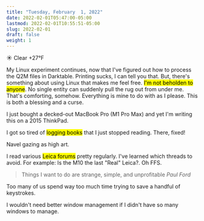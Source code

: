 ```yaml
---
title: "Tuesday, February  1, 2022"
date: 2022-02-01T05:47:00-05:00
lastmod: 2022-02-01T10:55:51-05:00
slug: 2022-02-01
draft: false
weight: 1
---
```


☀️ Clear +27°F

My Linux experiment continues, now that I've figured out how to process the Q2M files in Darktable. Printing sucks, I can tell you that. But, there's something about using Linux that makes me feel free. <mark>I'm not beholden to anyone</mark>. No single entity can suddenly pull the rug out from under me. That's comforting, somehow. Everything is mine to do with as I please. This is both a blessing and a curse.

I just bought a decked-out MacBook Pro (M1 Pro Max) and yet I'm writing this on a 2015 ThinkPad.

I got so tired of <mark>logging books</mark> that I just stopped reading. There, fixed!

Navel gazing as high art.

I read various <mark>Leica forums</mark> pretty regularly. I've learned which threads to avoid. For example: Is the M10 the last "Real" Leica?. Oh FFS.

> Things I want to do are strange, simple, and unprofitable
> <cite>Paul Ford</cite>

Too many of us spend way too much time trying to save a handful of keystrokes.

I wouldn't need better window management if I didn't have so many windows to manage.

[//]: # "Exported with love from a post written in Org mode"
[//]: # "- https://github.com/kaushalmodi/ox-hugo"
